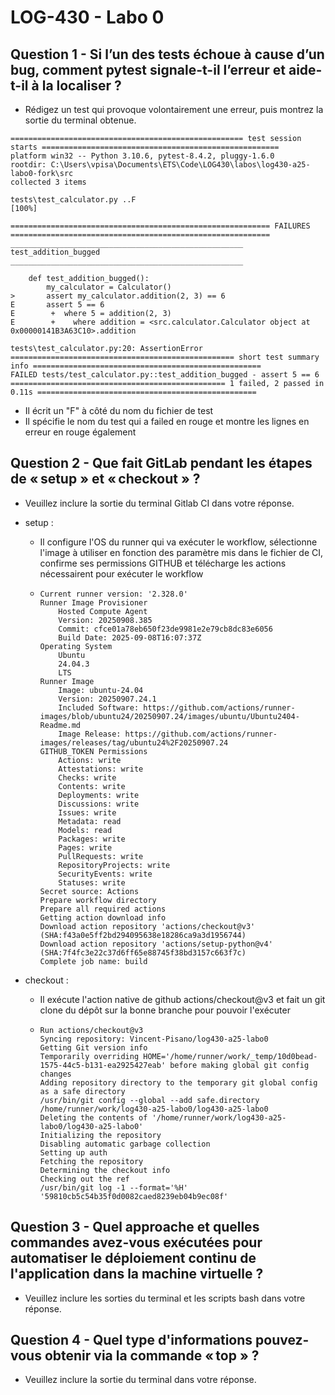 # LOG-430 - Labo 0

## Question 1 - Si l’un des tests échoue à cause d’un bug, comment pytest signale-t-il l’erreur et aide-t-il à la localiser ? 
- Rédigez un test qui provoque volontairement une erreur, puis montrez la sortie du terminal obtenue.

```
==================================================== test session starts =====================================================
platform win32 -- Python 3.10.6, pytest-8.4.2, pluggy-1.6.0
rootdir: C:\Users\vpisa\Documents\ETS\Code\LOG430\labos\log430-a25-labo0-fork\src
collected 3 items

tests\test_calculator.py ..F                                                                                            [100%]

========================================================== FAILURES ==========================================================
____________________________________________________ test_addition_bugged ____________________________________________________

    def test_addition_bugged():
        my_calculator = Calculator()
>       assert my_calculator.addition(2, 3) == 6
E       assert 5 == 6
E        +  where 5 = addition(2, 3)
E        +    where addition = <src.calculator.Calculator object at 0x00000141B3A63C10>.addition

tests\test_calculator.py:20: AssertionError
================================================== short test summary info ===================================================
FAILED tests/test_calculator.py::test_addition_bugged - assert 5 == 6
================================================ 1 failed, 2 passed in 0.11s =================================================
```
- Il écrit un "F" à côté du nom du fichier de test
- Il spécifie le nom du test qui a failed en rouge et montre les lignes en erreur en rouge également


## Question 2 - Que fait GitLab pendant les étapes de « setup » et « checkout » ? 
- Veuillez inclure la sortie du terminal Gitlab CI dans votre réponse.

- setup :
  - Il configure l'OS du runner qui va exécuter le workflow, sélectionne l'image à utiliser en fonction des paramètre mis dans le fichier de CI, confirme ses permissions GITHUB et télécharge les actions nécessairent pour exécuter le workflow
  - ```
    Current runner version: '2.328.0'
    Runner Image Provisioner
        Hosted Compute Agent
        Version: 20250908.385
        Commit: cfce01a78eb650f23de9981e2e79cb8dc83e6056
        Build Date: 2025-09-08T16:07:37Z
    Operating System
        Ubuntu
        24.04.3
        LTS
    Runner Image
        Image: ubuntu-24.04
        Version: 20250907.24.1
        Included Software: https://github.com/actions/runner-images/blob/ubuntu24/20250907.24/images/ubuntu/Ubuntu2404-Readme.md
        Image Release: https://github.com/actions/runner-images/releases/tag/ubuntu24%2F20250907.24
    GITHUB_TOKEN Permissions
        Actions: write
        Attestations: write
        Checks: write
        Contents: write
        Deployments: write
        Discussions: write
        Issues: write
        Metadata: read
        Models: read
        Packages: write
        Pages: write
        PullRequests: write
        RepositoryProjects: write
        SecurityEvents: write
        Statuses: write
    Secret source: Actions
    Prepare workflow directory
    Prepare all required actions
    Getting action download info
    Download action repository 'actions/checkout@v3' (SHA:f43a0e5ff2bd294095638e18286ca9a3d1956744)
    Download action repository 'actions/setup-python@v4' (SHA:7f4fc3e22c37d6ff65e88745f38bd3157c663f7c)
    Complete job name: build
    ```
- checkout :
  - Il exécute l'action native de github actions/checkout@v3 et fait un git clone du dépôt sur la bonne branche pour pouvoir l'exécuter
  - ```
    Run actions/checkout@v3
    Syncing repository: Vincent-Pisano/log430-a25-labo0
    Getting Git version info
    Temporarily overriding HOME='/home/runner/work/_temp/10d0bead-1575-44c5-b131-ea2925427eab' before making global git config changes
    Adding repository directory to the temporary git global config as a safe directory
    /usr/bin/git config --global --add safe.directory /home/runner/work/log430-a25-labo0/log430-a25-labo0
    Deleting the contents of '/home/runner/work/log430-a25-labo0/log430-a25-labo0'
    Initializing the repository
    Disabling automatic garbage collection
    Setting up auth
    Fetching the repository
    Determining the checkout info
    Checking out the ref
    /usr/bin/git log -1 --format='%H'
    '59810cb5c54b35f0d0082caed8239eb04b9ec08f'
    ```

## Question 3 - Quel approache et quelles commandes avez-vous exécutées pour automatiser le déploiement continu de l'application dans la machine virtuelle ?
- Veuillez inclure les sorties du terminal et les scripts bash dans votre réponse.

## Question 4 - Quel type d'informations pouvez-vous obtenir via la commande « top » ? 
- Veuillez inclure la sortie du terminal dans votre réponse.

